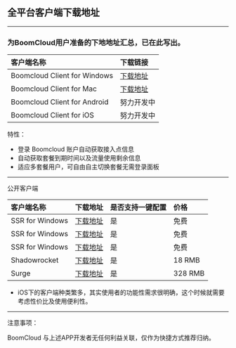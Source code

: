 ## 全平台客户端下载地址

---

### 为BoomCloud用户准备的下地地址汇总，已在此写出。

| 客户端名称 | 下载链接 |
| :--- | :--- |
| Boomcloud Client for Windows | [下载地址](https://mdzz.press/Boomcloud-Client/win/BoomCloud-for-win_1.7.zip) |
| Boomcloud Client for Mac | [下载地址](https://mdzz.press/Boomcloud-Client/macOS/BoomCloud_V1.5.dmg) |
| Boomcloud Client for Android | 努力开发中 |
| Boomcloud Client for iOS | 努力开发中 |

特性：

* 登录 Boomcloud 账户自动获取接入点信息
* 自动获取套餐到期时间以及流量使用剩余信息 
* 适应多套餐用户，可自由自主切换套餐无需登录面板

---

公开客户端

| 客户端名称 | 下载地址 | 是否支持一键配置 | 价格 |
| :--- | :--- | :--- | :--- |
| SSR for Windows | [下载地址](https://my.pcloud.com/publink/show?code=kZCdKUZa8ynymKoz0kmFlTPawvnURF1Whsy#folder=537094494) | 是 | 免费 |
| SSR for Windows | [下载地址](https://my.pcloud.com/publink/show?code=kZCdKUZa8ynymKoz0kmFlTPawvnURF1Whsy#folder=537098450) | 是 | 免费 |
| SSR for Windows | [下载地址](https://my.pcloud.com/publink/show?code=kZCdKUZa8ynymKoz0kmFlTPawvnURF1Whsy#folder=537095110) | 是 | 免费 |
| Shadowrocket | [下载地址](https://itunes.apple.com/cn/app/shadowrocket/id932747118?mt=8) | 是 | 18 RMB |
| Surge | [下载地址](https://itunes.apple.com/cn/app/surge-web-developer-tool-and-proxy-utility/id1040100637?mt=8) | 是 | 328 RMB |

* iOS下的客户端种类繁多，其实使用者的功能性需求很明确，这个时候就需要考虑性价比及使用便利性。  

---

注意事项：

BoomCloud 与上述APP开发者无任何利益关联，仅作为快捷方式推荐归纳。

